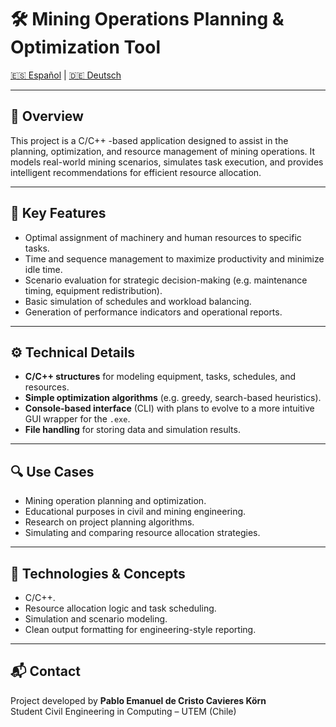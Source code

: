 # 🛠️ Mining Operations Planning & Optimization Tool

[🇪🇸 Español](README.es.md) | [🇩🇪 Deutsch](README.de.md)

---

## 📌 Overview

This project is a C/C++ -based application designed to assist in the planning, optimization, and resource management of mining operations. It models real-world mining scenarios, simulates task execution, and provides intelligent recommendations for efficient resource allocation.

---

## 🎯 Key Features

- Optimal assignment of machinery and human resources to specific tasks.
- Time and sequence management to maximize productivity and minimize idle time.
- Scenario evaluation for strategic decision-making (e.g. maintenance timing, equipment redistribution).
- Basic simulation of schedules and workload balancing.
- Generation of performance indicators and operational reports.

---

## ⚙️ Technical Details

- **C/C++ structures** for modeling equipment, tasks, schedules, and resources.
- **Simple optimization algorithms** (e.g. greedy, search-based heuristics).
- **Console-based interface** (CLI) with plans to evolve to a more intuitive GUI wrapper for the `.exe`.
- **File handling** for storing data and simulation results.

---

## 🔍 Use Cases

- Mining operation planning and optimization.
- Educational purposes in civil and mining engineering.
- Research on project planning algorithms.
- Simulating and comparing resource allocation strategies.

---

## 🧠 Technologies & Concepts

- C/C++.
- Resource allocation logic and task scheduling.
- Simulation and scenario modeling.
- Clean output formatting for engineering-style reporting.

---

## 📬 Contact

Project developed by **Pablo Emanuel de Cristo Cavieres Körn**  
Student Civil Engineering in Computing – UTEM (Chile)